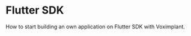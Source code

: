 <!-- vox.description: Start building a Voximplant app on Flutter SDK. -->
<!-- vox.rank: 6 -->
<!-- vox.filters: isAudio,isVideo,isMessaging,isOmnichannel -->
# Flutter SDK
How to start building an own application on Flutter SDK with Voximplant.